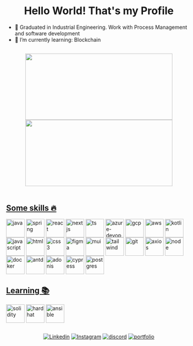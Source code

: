 ## <h1 align="center">Hello World! That's my Profile</h2>

- 🚀 Graduated in Industrial Engineering. Work with Process Management and software development
- 🌱 I’m currently learning: Blockchain



##

<div align="center" >  
<a href="https://github.com/valtercfjunior">
<img  height="180em" width="400em" src="https://github-readme-stats.vercel.app/api?username=valtercfjunior&show_icons=true&theme=nightowl"/>
<img  height="180em" width="400em" src="https://github-readme-stats.vercel.app/api/top-langs/?username=valtercfjunior&layout=compact&theme=nightowl"/>
</div>
  <br>
  
## Some skills 🔥
  

<div style="display: inline-block">

<img align="center" height="50em" src="https://cdn.jsdelivr.net/gh/devicons/devicon/icons/java/java-original.svg" alt="java">
<img align="center" height="50em" src="https://cdn.jsdelivr.net/gh/devicons/devicon@latest/icons/spring/spring-original-wordmark.svg" alt="spring">
<img align="center" height="50em" src="https://cdn.jsdelivr.net/gh/devicons/devicon/icons/react/react-original.svg" alt="react">  
<img align="center" height="50em" src="https://cdn.jsdelivr.net/gh/devicons/devicon/icons/nextjs/nextjs-original-wordmark.svg" alt="nextjs">
<img align="center" height="50em" src="https://cdn.jsdelivr.net/gh/devicons/devicon/icons/typescript/typescript-original.svg" alt="ts">
<img align="center" height="50em" src="https://cdn.jsdelivr.net/gh/devicons/devicon@latest/icons/azuredevops/azuredevops-original.svg" alt="azure-devops">
<img align="center" height="50em" src="https://cdn.jsdelivr.net/gh/devicons/devicon@latest/icons/googlecloud/googlecloud-original-wordmark.svg" alt="gcp">
<img align="center" height="50em" src="https://cdn.jsdelivr.net/gh/devicons/devicon@latest/icons/amazonwebservices/amazonwebservices-original-wordmark.svg" alt="aws">
<img align="center" height="50em" src="https://cdn.jsdelivr.net/gh/devicons/devicon/icons/kotlin/kotlin-original.svg" alt="kotlin">  
<img align="center" height="50em" src="https://cdn.jsdelivr.net/gh/devicons/devicon/icons/javascript/javascript-original.svg" alt="javascript">
<img align="center" height="50em" src="https://cdn.jsdelivr.net/gh/devicons/devicon/icons/html5/html5-original.svg" alt="html">
<img align="center" height="50em" src="https://cdn.jsdelivr.net/gh/devicons/devicon/icons/css3/css3-original.svg" alt="css3">
<img align="center" height="50em" src="https://cdn.jsdelivr.net/gh/devicons/devicon/icons/figma/figma-original.svg" alt="figma">
<img align="center" height="50em" src="https://cdn.jsdelivr.net/gh/devicons/devicon@latest/icons/materialui/materialui-plain.svg" alt="mui">
<img align="center" height="50em" src="https://cdn.jsdelivr.net/gh/devicons/devicon@latest/icons/tailwindcss/tailwindcss-original-wordmark.svg" alt="tailwind">
<img align="center" height="50em" src="https://cdn.jsdelivr.net/gh/devicons/devicon/icons/git/git-original.svg" alt="git">
<img align="center" height="50em" src="https://cdn.jsdelivr.net/gh/devicons/devicon@latest/icons/axios/axios-plain-wordmark.svg" alt="axios">
<img align="center" height="50em" src="https://cdn.jsdelivr.net/gh/devicons/devicon/icons/nodejs/nodejs-original.svg" alt="node">
<img align="center" height="50em" src="https://cdn.jsdelivr.net/gh/devicons/devicon/icons/docker/docker-original.svg" alt="docker">
<img align="center" height="50em" src="https://cdn.jsdelivr.net/gh/devicons/devicon@latest/icons/antdesign/antdesign-original.svg" alt="antd">  
<img align="center" height="50em" src="https://cdn.jsdelivr.net/gh/devicons/devicon@latest/icons/adonisjs/adonisjs-original-wordmark.svg" alt="adonis">  
<img align="center" height="50em" src="https://cdn.jsdelivr.net/gh/devicons/devicon@latest/icons/cypressio/cypressio-original.svg" alt="cypress">  
<img align="center" height="50em" src="https://cdn.jsdelivr.net/gh/devicons/devicon@latest/icons/postgresql/postgresql-original-wordmark.svg" alt="postgres">  




  

           
          
</div>
  <br>

## Learning 📚
  

<div style="display: inline-block">  

  <img align="center" height="50em" src="https://cdn.jsdelivr.net/gh/devicons/devicon@latest/icons/solidity/solidity-original.svg" alt="solidity">  
  <img align="center" height="50em" src="https://cdn.jsdelivr.net/gh/devicons/devicon@latest/icons/hardhat/hardhat-original-wordmark.svg" alt="hardhat">  
  <img align="center" height="50em" src="hhttps://cdn.jsdelivr.net/gh/devicons/devicon@latest/icons/ansible/ansible-original-wordmark.svg" alt="ansible">  
          
</div>
  <br>
  
  
##  
  
  <div align="center">
<a href="https://www.linkedin.com/in/valtercfjunior/" target="_blank"><img src="https://img.shields.io/badge/LinkedIn-0077B5?style=for-the-badge&logo=linkedin&logoColor=white" alt="Linkedin"></a>
<a href="https://www.instagram.com/valterj/" target="_blank"><img src="https://img.shields.io/badge/Instagram-E4405F?style=for-the-badge&logo=instagram&logoColor=white" alt="Instagram"></a>
<a href="discordapp.com/users/valterjunior#0149" target="_blank"><img src="https://img.shields.io/badge/Discord-7289DA?style=for-the-badge&logo=discord&logoColor=white" alt="discord"></a>
<a href="https://valtercfjunior.vercel.app/" target="_blank"><img src="https://img.shields.io/badge/Portfólio-8A2BE2" alt="portfolio"></a>
    
</div>
  
  
  

  

